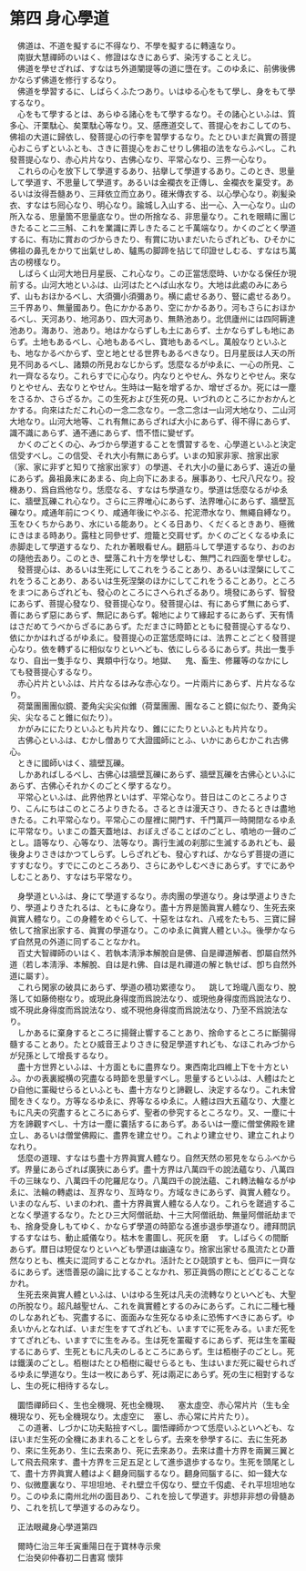 # 第四 身心學道
　佛道は、不道を擬するに不得なり、不學を擬するに轉遠なり。  
　南嶽大慧禪師のいはく、修證はなきにあらず、染汚することえじ。  
　佛道を學せざれば、すなはち外道闡提等の道に墮在す。このゆゑに、前佛後佛かならず佛道を修行するなり。  
　佛道を學習󠄁するに、しばらくふたつあり。いはゆる心をもて學し、身をもて學するなり。  
　心をもて學するとは、あらゆる諸心をもて學するなり。その諸心といふは、質多心、汗栗駄心、矣栗駄心等なり。又、感應道交して、菩提心をおこしてのち、佛祖の大道に歸依し、發菩提心の行李を習󠄁學するなり。たとひいまだ眞實の菩提心おこらずといふとも、さきに菩提心をおこせりし佛祖の法をならふべし。これ發菩提心なり、赤心片片なり、古佛心なり、平常心なり、三界一心なり。  
　これらの心を放下して學道するあり、拈擧して學道するあり。このとき、思量して學道す、不思量して學道す。あるいは金襴衣を正傳し、金襴衣を稟受す。あるいは汝得吾髓あり、三拜依立而立あり。碓米傳衣する、以心學心なり。剃髪染衣、すなはち囘心なり、明心なり。踰城し入山する、出一心、入一心なり。山の所入なる、思量箇不思量底なり。世の所捨なる、非思量なり。これを眼睛に團じきたること二三斛、これを業識に弄しきたること千萬端なり。かくのごとく學道するに、有功に賞おのづからきたり、有賞に功いまだいたらざれども、ひそかに佛祖の鼻孔をかりて出氣せしめ、驢馬の脚蹄を拈じて印證せしむる、すなはち萬古の榜樣なり。  
　しばらく山河大地日月星辰、これ心なり。この正當恁麼時、いかなる保任か現前する。山河大地といふは、山河はたとへば山水なり。大地は此處のみにあらず、山もおほかるべし、大須彌小須彌あり。横に處せるあり、豎に處せるあり。三千界あり、無量國あり。色にかかるあり、空にかかるあり。河もさらにおほかるべし、天河あり、地河あり、四大河あり、無熱池あり。北倶廬州には四阿耨達池あり。海あり、池あり。地はかならずしも土にあらず、土かならずしも地にあらず。土地もあるべし、心地もあるべし、寶地もあるべし。萬般なりといふとも、地なかるべからず、空と地とせる世界もあるべきなり。日月星辰は人天の所見不同あるべし、諸類の所見おなじからず。恁麼なるがゆゑに、一心の所見、これ一齊なるなり。これらすでに心なり。内なりとやせん、外なりとやせん。來なりとやせん、去なりとやせん。生時は一點を增ずるか、增ぜざるか。死には一塵をさるか、さらざるか。この生死および生死の見、いづれのところにかおかんとかする。向來はただこれ心の一念二念なり。一念二念は一山河大地なり、二山河大地なり。山河大地等、これ有無にあらざれば大小にあらず、得不得にあらず、識不識にあらず、通不通にあらず、悟不悟に變ぜず。  
　かくのごとくの心、みづから學道することを慣習󠄁するを、心學道といふと決定信受すべし。この信受、それ大小有無にあらず。いまの知家非家、捨家出家（家、家に非ずと知りて捨家出家す）の學道、それ大小の量にあらず、遠近の量にあらず。鼻祖鼻末にあまる、向上向下にあまる。展事あり、七尺八尺なり。投機あり、爲自爲他なり。恁麼なる、すなはち學道なり。學道は恁麼なるがゆゑに、牆壁瓦礫これ心なり。さらに三界唯心にあらず、法界唯心にあらず、牆壁瓦礫なり。咸通年前につくり、咸通年後にやぶる、拕泥滯水なり、無繩自縛なり。玉をひくちからあり、水にいる能あり。とくる日あり、くだくるときあり、極微にきはまる時あり。露柱と同參せず、燈籠と交肩せず。かくのごとくなるゆゑに赤脚走して學道するなり、たれか著眼看せん。翻󠄁筋斗して學道するなり、おのおの隨他去あり。このとき、壁落これ十方を學せしむ、無門これ四面を學せしむ。  
　發菩提心は、あるいは生死にしてこれをうることあり、あるいは涅槃にしてこれをうることあり、あるいは生死涅槃のほかにしてこれをうることあり。ところをまつにあらざれども、發心のところにさへられざるあり。境發にあらず、智發にあらず、菩提心發なり、發菩提心なり。發菩提心は、有にあらず無にあらず、善にあらず惡にあらず、無記にあらず。報地によりて緣起するにあらず、天有情󠄁はさだめてうべからざるにあらず。ただまさに時節とともに發菩提心するなり、依にかかはれざるがゆゑに。發菩提心の正當恁麼時には、法界ことごとく發菩提心なり。依を轉ずるに相似なりといへども、依にしらるるにあらず。共出一隻手なり、自出一隻手なり、異類中行なり。地獄、<img width="16" height="16" src="_c7_OZWV.png" border="0">鬼、畜生、修羅等のなかにしても發菩提心するなり。  
　赤心片片といふは、片片なるはみな赤心なり。一片兩片にあらず、片片なるなり。  
　荷葉團團團似鏡、菱角尖尖尖似錐（荷葉團團、團なること鏡に似たり、菱角尖尖、尖なること錐に似たり）。  
　かがみににたりといふとも片片なり、錐ににたりといふとも片片なり。  
　古佛心といふは、むかし僧ありて大證國師にとふ、いかにあらむかこれ古佛心。  
　ときに國師いはく、牆壁瓦礫。  
　しかあればしるべし、古佛心は牆壁瓦礫にあらず、牆壁瓦礫を古佛心といふにあらず、古佛心それかくのごとく學するなり。  
　平常心といふは、此界他界といはず、平常心なり。昔日はこのところよりさり、こんにちはこのところよりきたる。さるときは漫天さり、きたるときは盡地きたる。これ平常心なり。平常心この屋裡に開門す、千門萬戸一時開閉なるゆゑに平常なり。いまこの蓋天蓋地は、おぼえざることばのごとし、噴地の一聲のごとし。語等なり、心等なり、法等なり。壽行生滅の刹那に生滅するあれども、最後身よりさきはかつてしらず。しらざれども、發心すれば、かならず菩提の道にすすむなり。すでにこのところあり、さらにあやしむべきにあらず。すでにあやしむことあり、すなはち平常なり。  
  
　身學道といふは、身にて學道するなり。赤肉團の學道なり。身は學道よりきたり、學道よりきたれるは、ともに身なり。盡十方界是箇眞實人體なり、生死去來眞實人體なり。この身體をめぐらして、十惡をはなれ、八戒をたもち、三寶に歸依して捨家出家する、眞實の學道なり。このゆゑに眞實人體といふ。後學かならず自然見の外道に同ずることなかれ。  
　百丈大智禪師のいはく、若執本淸淨本解脫自是佛、自是禪道解者、卽屬自然外道（若し本淸淨、本解脫、自は是れ佛、自は是れ禪道の解と執せば、卽ち自然外道に屬す）。  
　これら閑家の破具にあらず、學道の積功累德なり。<img width="16" height="16" src="_co6pF0m.png" border="0">跳して玲瓏八面なり、脫落して如藤倚樹なり。或現此身得度而爲說法なり、或現他身得度而爲說法なり、或不現此身得度而爲說法なり、或不現他身得度而爲說法なり、乃至不爲說法なり。  
　しかあるに棄身するところに揚聲止響することあり、捨命するところに斷腸得髓することあり。たとひ威音王よりさきに發足學道すれども、なほこれみづからが兒孫として增長するなり。  
　盡十方世界といふは、十方面ともに盡界なり。東西南北四維上下を十方といふ。かの表裏縱横の究盡なる時節を思量すべし。思量するといふは、人體はたとひ自他に罣礙せらるといふとも、盡十方なりと諦觀し、決定するなり。これ未曾聞をきくなり。方等なるゆゑに、界等なるゆゑに。人體は四大五蘊なり、大塵ともに凡夫の究盡するところにあらず、聖者の參究するところなり。又、一塵に十方を諦觀すべし、十方は一塵に嚢括するにあらず。あるいは一塵に僧堂佛殿を建立し、あるいは僧堂佛殿に、盡界を建立せり。これより建立せり、建立これよりなれり。  
　恁麼の道理、すなはち盡十方界眞實人體なり。自然天然の邪見をならふべからず。界量にあらざれば廣狹にあらず。盡十方界は八萬四千の說法蘊なり、八萬四千の三昧なり、八萬四千の陀羅尼なり。八萬四千の說法蘊、これ轉法輪なるがゆゑに、法輪の轉處は、亙界なり、亙時なり。方域なきにあらず、眞實人體なり。いまのなんぢ、いまのわれ、盡十方界眞實人體なる人なり。これらを蹉過することなく學道するなり。たとひ三大阿僧祇劫、十三大阿僧祇劫、無量阿僧祇劫までも、捨身受身しもてゆく、かならず學道の時節なる進歩退歩學道なり。禮拜問訊するすなはち、動止威儀なり。枯木を畫圖し、死灰を磨<img width="16" height="16" src="_cd7kG4E.png" border="0">す。しばらくの間斷あらず。暦日は短促なりといへども學道は幽遠なり。捨家出家せる風流たとひ蕭然なりとも、樵夫に混同することなかれ。活計たとひ競頭すとも、佃戸に一齊なるにあらず。迷悟善惡の論に比することなかれ、邪正眞僞の際にとどむることなかれ。  
　生死去來眞實人體といふは、いはゆる生死は凡夫の流轉なりといへども、大聖の所脫なり。超凡越聖せん、これを眞實體とするのみにあらず。これに二種七種のしなあれども、究盡するに、面面みな生死なるゆゑに恐怖すべきにあらず。ゆゑいかんとなれば、いまだ生をすてざれども、いますでに死をみる。いまだ死をすてざれども、いますでに生をみる。生は死を罣礙するにあらず、死は生を罣礙するにあらず、生死ともに凡夫のしるところにあらず。生は栢樹子のごとし。死は鐵漢のごとし。栢樹はたとひ栢樹に礙せらるとも、生はいまだ死に礙せられざるゆゑに學道なり。生は一枚にあらず、死は兩疋にあらず。死の生に相對するなし、生の死に相待するなし。  
  
　圜悟禪師曰く、生也全機現、死也全機現、<img width="16" height="16" src="_cz8Ll7x.png" border="0">塞太虛空、赤心常片片（生も全機現なり、死も全機現なり。太虛空に<img width="16" height="16" src="_cz8Ll7x.png" border="0">塞し、赤心常に片片たり）。  
　この道著、しづかに功夫點撿すべし。圜悟禪師かつて恁麼いふといへども、なほいまだ生死の全機にあまれることをしらず。去來を參學するに、去に生死あり、來に生死あり、生に去來あり、死に去來あり。去來は盡十方界を兩翼三翼として飛去飛來す、盡十方界を三足五足として進歩退歩するなり。生死を頭尾として、盡十方界眞實人體はよく翻󠄁身囘腦するなり。翻󠄁身囘腦するに、如一錢大なり、似微塵裏なり、平坦坦地、それ壁立千仭なり、壁立千仭處、それ平坦坦地なり。このゆゑに南州北州の面目あり、これを撿して學道す。非想非非想の骨髓あり、これを抗して學道するのみなり。  
  
　正法眼藏身心學道第四  
  
　爾時仁治三年壬寅重陽日在于寶林寺示衆  
　仁治癸卯仲春初二日書寫 懷弉